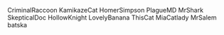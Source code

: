 CriminalRaccoon
KamikazeCat
HomerSimpson
PlagueMD
MrShark
SkepticalDoc
HollowKnight
LovelyBanana
ThisCat
MiaCatlady
MrSalem
batska
